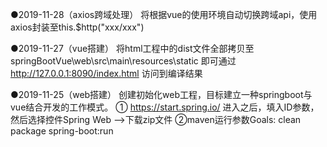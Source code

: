 


●2019-11-28（axios跨域处理）
  将根据vue的使用环境自动切换跨域api，使用axios封装至this.$http("xxx/xxx")


●2019-11-27（vue搭建）
  将html工程中的dist文件全部拷贝至 springBootVue\web\src\main\resources\static 
  即可通过 http://127.0.0.1:8090/index.html 访问到编译结果

●2019-11-25（web搭建）
  创建初始化web工程，目标建立一种springboot与vue结合开发的工作模式。
    ① https://start.spring.io/ 进入之后，填入ID参数，然后选择控件Spring Web -->下载zip文件
    ②maven运行参数Goals: clean package spring-boot:run
